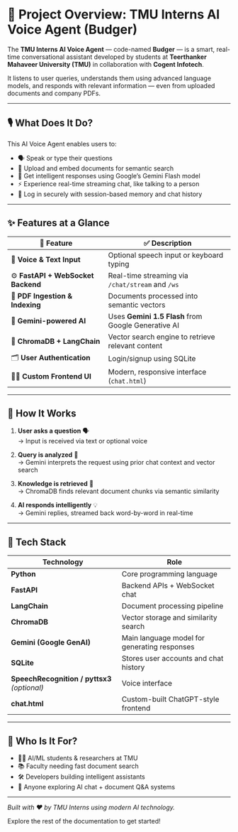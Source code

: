 # 🧠 Project Overview: TMU Interns AI Voice Agent (Budger)

The **TMU Interns AI Voice Agent** — code-named **Budger** — is a smart, real-time conversational assistant developed by students at **Teerthanker Mahaveer University (TMU)** in collaboration with **Cogent Infotech**.

It listens to user queries, understands them using advanced language models, and responds with relevant information — even from uploaded documents and company PDFs.

---

## 🎙️ What Does It Do?

This AI Voice Agent enables users to:

- 🗣️ Speak or type their questions
- 📄 Upload and embed documents for semantic search
- 💬 Get intelligent responses using Google’s Gemini Flash model
- ⚡ Experience real-time streaming chat, like talking to a person
- 🔐 Log in securely with session-based memory and chat history

---

## ✨ Features at a Glance

| 🔧 Feature                         | ✅ Description |
|----------------------------------|----------------|
| 🎤 **Voice & Text Input**         | Optional speech input or keyboard typing |
| ⚙️ **FastAPI + WebSocket Backend**| Real-time streaming via `/chat/stream` and `/ws` |
| 📄 **PDF Ingestion & Indexing**   | Documents processed into semantic vectors |
| 🧠 **Gemini-powered AI**          | Uses **Gemini 1.5 Flash** from Google Generative AI |
| 🔎 **ChromaDB + LangChain**       | Vector search engine to retrieve relevant content |
| 🗂️ **User Authentication**        | Login/signup using SQLite |
| 🧑‍💻 **Custom Frontend UI**        | Modern, responsive interface (`chat.html`) |

---

## 🔬 How It Works

1. **User asks a question** 🗣️  
   → Input is received via text or optional voice

2. **Query is analyzed** 🤖  
   → Gemini interprets the request using prior chat context and vector search

3. **Knowledge is retrieved** 📄  
   → ChromaDB finds relevant document chunks via semantic similarity

4. **AI responds intelligently** 💡  
   → Gemini replies, streamed back word-by-word in real-time

---

## 🧰 Tech Stack

| Technology | Role |
|------------|------|
| **Python** | Core programming language |
| **FastAPI** | Backend APIs + WebSocket chat |
| **LangChain** | Document processing pipeline |
| **ChromaDB** | Vector storage and similarity search |
| **Gemini (Google GenAI)** | Main language model for generating responses |
| **SQLite** | Stores user accounts and chat history |
| **SpeechRecognition / pyttsx3** *(optional)* | Voice interface |
| **chat.html** | Custom-built ChatGPT-style frontend |

---

## 🏁 Who Is It For?

- 🧑‍🎓 AI/ML students & researchers at TMU  
- 📚 Faculty needing fast document search  
- 🛠️ Developers building intelligent assistants  
- 🧠 Anyone exploring AI chat + document Q&A systems

---

*Built with ❤️ by TMU Interns using modern AI technology.*

Explore the rest of the documentation to get started!

